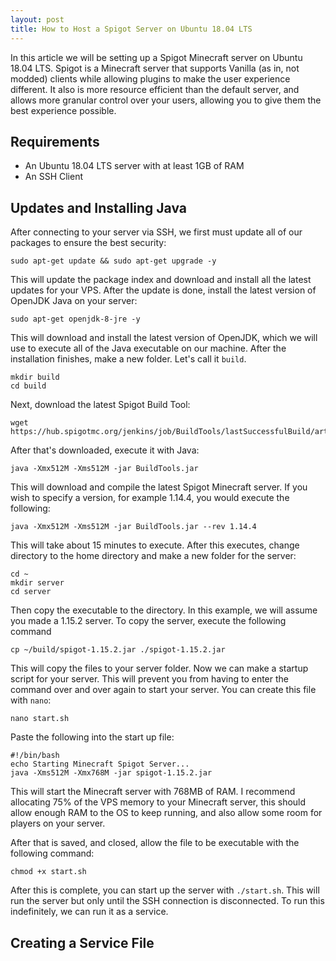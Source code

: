 ```yaml
---
layout: post
title: How to Host a Spigot Server on Ubuntu 18.04 LTS
---
```


In this article we will be setting up a Spigot Minecraft server on Ubuntu 18.04 LTS. Spigot is a Minecraft server that supports Vanilla (as in, not modded) clients while allowing plugins to make the user experience different. It also is more resource efficient than the default server, and allows more granular control over your users, allowing you to give them the best experience possible. 

## Requirements

- An Ubuntu 18.04 LTS server with at least 1GB of RAM
- An SSH Client

## Updates and Installing Java

After connecting to your server via SSH, we first must update all of our packages to ensure the best security:

`sudo apt-get update && sudo apt-get upgrade -y`

This will update the package index and download and install all the latest updates for your VPS. After the update is done, install the latest version of OpenJDK Java on your server:

`sudo apt-get openjdk-8-jre -y`

This will download and install the latest version of OpenJDK, which we will use to execute all of the Java executable on our machine. After the installation finishes, make a new folder. Let's call it `build`.

```
mkdir build
cd build
```

Next, download the latest Spigot Build Tool:

```
wget https://hub.spigotmc.org/jenkins/job/BuildTools/lastSuccessfulBuild/artifact/target/BuildTools.jar
```

After that's downloaded, execute it with Java:

```
java -Xmx512M -Xms512M -jar BuildTools.jar
```

This will download and compile the latest Spigot Minecraft server. If you wish to specify a version, for example 1.14.4, you would execute the following: 

```
java -Xmx512M -Xms512M -jar BuildTools.jar --rev 1.14.4
```

This will take about 15 minutes to execute. After this executes, change directory to the home directory and make a new folder for the server:

```
cd ~
mkdir server
cd server
```

Then copy the executable to the directory. In this example, we will assume you made a 1.15.2 server. To copy the server, execute the following command

```
cp ~/build/spigot-1.15.2.jar ./spigot-1.15.2.jar
```

This will copy the files to your server folder. Now we can make a startup script for your server. This will prevent you from having to enter the command over and over again to start your server. You can create this file with `nano`:

```
nano start.sh
```

Paste the following into the start up file:

```
#!/bin/bash
echo Starting Minecraft Spigot Server...
java -Xms512M -Xmx768M -jar spigot-1.15.2.jar
```

This will start the Minecraft server with 768MB of RAM. I recommend allocating 75% of the VPS memory to your Minecraft server, this should allow enough RAM to the OS to keep running, and also allow some room for players on your server.

After that is saved, and closed, allow the file to be executable with the following command: 

```
chmod +x start.sh
```

After this is complete, you can start up the server with `./start.sh`. This will run the server but only until the SSH connection is disconnected. To run this indefinitely, we can run it as a service.

## Creating a Service File

